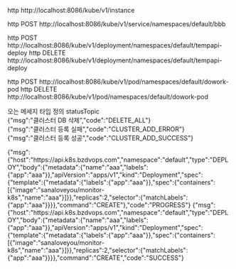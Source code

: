 http http://localhost:8086/kube/v1/instance

http POST http://localhost:8086/kube/v1/service/namespaces/default/bbb

http POST http://localhost:8086/kube/v1/deployment/namespaces/default/tempapi-deploy
http DELETE http://localhost:8086/kube/v1/deployment/namespaces/default/tempapi-deploy

http POST http://localhost:8086/kube/v1/pod/namespaces/default/dowork-pod
http DELETE http://localhost:8086/kube/v1/pod/namespaces/default/dowork-pod

오는 메세지 타입 정의 statusTopic  
{"msg":"클러스터 DB 삭제","code":"DELETE_ALL"}  
{"msg":"클러스터 등록 실패","code":"CLUSTER_ADD_ERROR"}  
{"msg":"클러스터 등록 성공","code":"CLUSTER_ADD_SUCCESS"}  

{"msg":{"host":"https:\/\/api.k8s.bzdvops.com","namespace":"default","type":"DEPLOY","body":{"metadata":{"name":"aaa","labels":{"app":"aaa"}},"apiVersion":"apps\/v1","kind":"Deployment","spec":{"template":{"metadata":{"labels":{"app":"aaa"}},"spec":{"containers":[{"image":"sanaloveyou\/monitor-k8s","name":"aaa"}]}},"replicas":2,"selector":{"matchLabels":{"app":"aaa"}}}},"command":"CREATE"},"code":"PROGRESS"}
{"msg":{"host":"https:\/\/api.k8s.bzdvops.com","namespace":"default","type":"DEPLOY","body":{"metadata":{"name":"aaa","labels":{"app":"aaa"}},"apiVersion":"apps\/v1","kind":"Deployment","spec":{"template":{"metadata":{"labels":{"app":"aaa"}},"spec":{"containers":[{"image":"sanaloveyou\/monitor-k8s","name":"aaa"}]}},"replicas":2,"selector":{"matchLabels":{"app":"aaa"}}}},"command":"CREATE","code":"SUCCESS"}